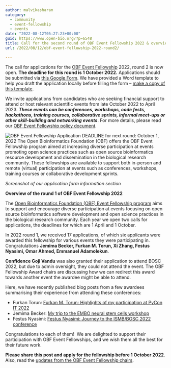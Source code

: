 ```yaml
---
author: malvikasharan
category:
  - community
  - event-fellowship
  - events
date: "2022-08-12T05:27:23+00:00"
guid: https://www.open-bio.org/?p=6548
title: Call for the second round of OBF Event Fellowship 2022 & overview from the first round
url: /2022/08/12/obf-event-fellowship-2022-round2/

---
```

The call for applications for the [OBF Event Fellowship](/event-awards/) 2022, round 2 is now open. **The deadline for this round is 1 October 2022.** Applications should be submitted via [this Google Form](https://forms.gle/Rt7Si7eT2MuTqrQZ9). We have provided a Word template to help you draft the application locally before filling the form – [make a copy of this template](https://docs.google.com/document/d/1tgzkHS84L8m3RwYoL7X86Axb6p_OiqNWaoJpiV4q8S0/).

We invite applications from candidates who are seeking financial support to attend or host relevant scientific events from late October 2022 to April 2023. **_These events can be conferences, workshops, code fests, hackathons, training courses, collaborative sprints, informal meet-ups or other skill-building and networking events_**. For more details, please read our [OBF Event Fellowship policy document](https://github.com/OBF/obf-docs/blob/master/Travel_fellowships.md).

![OBF Event Fellowship Application DEADLINE for next round: October 1, 2022  The Open Bioinformatics Foundation (OBF) offers the OBF Event Fellowship program aimed at increasing diverse participation at events promoting open science practices such as open source bioinformatics resource development and dissemination in the biological research community.  These fellowships are available to support both in-person and remote (virtual) participation at events such as conferences, workshops, training courses or collaborative development sprints. ](wp-content/uploads/2022/07/image.png)

_Screenshot of our application form information section_

**Overview of the round 1 of OBF Event Fellowship 2022**

The [Open Bioinformatics Foundation (OBF) Event Fellowship program](/event-awards/) aims to support and encourage diverse participation at events focusing on open source bioinformatics software development and open science practices in the biological research community. Each year we open two calls for applications, the deadlines for which are 1 April and 1 October.

In 2022 round 1, we received 17 applications, of which six applicants were awarded this fellowship for various events they were participating in. Congratulations **Jemima Becker, Furkan M. Torun, Xi Zhang, Festus Nyasimi, Omar Ahmed, Emmanuel Adamolekun**.

**Confidence Goji Vandu** was also granted their application to attend BOSC 2022, but due to admin oversight, they could not attend the event. The OBF Fellowship Award chairs are discussing how we can redirect this award towards another event the awardee might be able to attend.

Here, we have recently published blog posts from a few awardees summarising their experience from attending these conferences:

- Furkan Torun: [Furkan M. Torun: Highlights of my participation at PyCon IT 2022](/2022/06/17/furkanmtorun-pycon2022/)
- Jemima Becker: [My trip to the EMBO neural stem cells workshop](/2022/06/23/obf-fellow-jemimabecker2022/)
- Festus Nyasimi: [Festus Nyasimi: Journey to the ISMB/BOSC 2022 conference](/2022/08/01/obf-event-fellow2022-fnyasimi/)

Congratulations to each of them!  We are delighted to support their participation with OBF Event Fellowships, and we wish them all the best for their future work.

**Please share this post and apply for the fellowship before 1 October 2022**. Also, read the [updates from the OBF Event Fellowship chairs](/2022/02/07/obf-event-fellowship-update/(opens%20in%20a%20new%20tab)).

